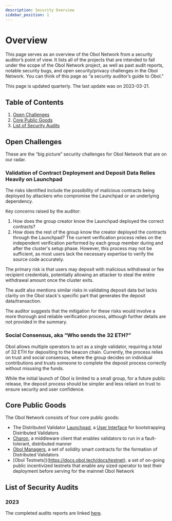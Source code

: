 ```yaml
---
description: Security Overview
sidebar_position: 1
---
```


# Overview
This page serves as an overview of the Obol Network from a security auditor’s point of view. It lists all of the projects that are intended to fall under the scope of the Obol Network project, as well as past audit reports, notable security bugs, and open security/privacy challenges in the Obol Network. You can think of this page as “a security auditor’s guide to Obol.”

This page is updated quarterly. The last update was on 2023-03-21.

## Table of Contents
1. [Open Challenges](#open-problems-and-challenges)
2. [Core Public Goods](#core-public-goods)
3. [List of Security Audits](#list-of-security-audits)


## Open Challenges
These are the “big picture” security challenges for Obol Network that are on our radar.

### Validation of Contract Deployment and Deposit Data Relies Heavily on Launchpad

The risks identified include the possibility of malicious contracts being deployed by attackers who compromise the Launchpad or an underlying dependency.

Key concerns raised by the auditor:
1. How does the group creator know the Launchpad deployed the correct contracts?
2. How does the rest of the group know the creator deployed the contracts through the Launchpad?
The current verification process relies on the independent verification performed by each group member during and after the cluster's setup phase. However, this process may not be sufficient, as most users lack the necessary expertise to verify the source code accurately.

The primary risk is that users may deposit with malicious withdrawal or fee recipient credentials, potentially allowing an attacker to steal the entire withdrawal amount once the cluster exits.

The audit also mentions similar risks in validating deposit data but lacks clarity on the Obol stack's specific part that generates the deposit data/transaction.

The auditor suggests that the mitigation for these risks would involve a more thorough and reliable verification process, although further details are not provided in the summary.

### Social Consensus, aka “Who sends the 32 ETH?”

Obol allows multiple operators to act as a single validator, requiring a total of 32 ETH for depositing to the beacon chain. Currently, the process relies on trust and social consensus, where the group decides on individual contributions and trusts someone to complete the deposit process correctly without misusing the funds.

While the initial launch of Obol is limited to a small group, for a future public release, the deposit process should be simpler and less reliant on trust to ensure security and user confidence.

## Core Public Goods
The Obol Network consists of four core public goods:

- The Distributed Validator [Launchpad](https://docs.obol.tech/docs/dvl/intro), a [User Interface](https://goerli.launchpad.obol.tech/) for bootstrapping Distributed Validators
- [Charon](https://docs.obol.tech/docs/charon/intro), a middleware client that enables validators to run in a fault-tolerant, distributed manner
- [Obol Managers](https://docs.obol.tech/docs/sc/introducing-obol-managers), a set of solidity smart contracts for the formation of Distributed Validators
- [Obol Testnets])(https://docs.obol.tech/docs/testnet), a set of on-going public incentivized testnets that enable any sized operator to test their deployment before serving for the mainnet Obol Network

## List of Security Audits

### 2023
The completed audits reports are linked [here](https://github.com/ObolNetwork/obol-security/tree/main/audits).
